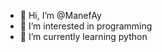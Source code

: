 - 👋 Hi, I’m @ManefAy
- 👀 I’m interested in programming
- 🌱 I’m currently learning python

<!---
ManefAy/AyouniMohamedManef is a ✨ special ✨ repository because its `README.md` (this file) appears on your GitHub profile.
You can click the Preview link to take a look at your changes.
--->
